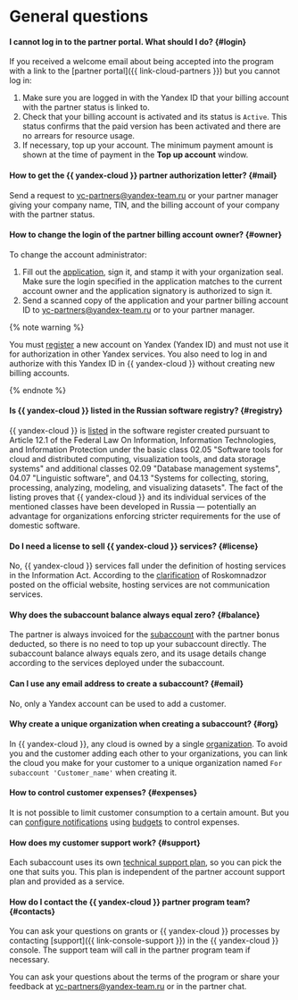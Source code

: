 
# General questions

#### I cannot log in to the partner portal. What should I do? {#login}

If you received a welcome email about being accepted into the program with a link to the [partner portal]({{ link-cloud-partners }}) but you cannot log in:

1. Make sure you are logged in with the Yandex ID that your billing account with the partner status is linked to.
1. Check that your billing account is activated and its status is `Active`.
    This status confirms that the paid version has been activated and there are no arrears for resource usage.
1. If necessary, top up your account. The minimum payment amount is shown at the time of payment in the **Top up account** window.

#### How to get the {{ yandex-cloud }} partner authorization letter? {#mail}

Send a request to [yc-partners@yandex-team.ru](mailto:yc-partners@yandex-team.ru) or your partner manager giving your company name, TIN, and the billing account of your company with the partner status.

#### How to change the login of the partner billing account owner? {#owner}

To change the account administrator:

1. Fill out the [application](https://disk.yandex.ru/i/vYSMw7adOHSHUA), sign it, and stamp it with your organization seal. Make sure the login specified in the application matches to the current account owner and the application signatory is authorized to sign it.
1. Send a scanned copy of the application and your partner billing account ID to [yc-partners@yandex-team.ru](mailto:yc-partners@yandex-team.ru) or to your partner manager.

{% note warning %}

You must [register](https://yandex.ru/support/id/authorization/registration.html) a new account on Yandex (Yandex ID) and must not use it for authorization in other Yandex services. You also need to log in and authorize with this Yandex ID in {{ yandex-cloud }} without creating new billing accounts.

{% endnote %}


#### Is {{ yandex-cloud }} listed in the Russian software registry? {#registry}

{{ yandex-cloud }} is [listed](https://reestr.digital.gov.ru/reestr/310636/?sphrase_id=583415) in the software register created pursuant to Article 12.1 of the Federal Law On Information, Information Technologies, and Information Protection under the basic class 02.05 "Software tools for cloud and distributed computing, visualization tools, and data storage systems" and additional classes 02.09 "Database management systems", 04.07 "Linguistic software", and 04.13 "Systems for collecting, storing, processing, analyzing, modeling, and visualizing datasets". The fact of the listing proves that {{ yandex-cloud }} and its individual services of the mentioned classes have been developed in Russia — potentially an advantage for organizations enforcing stricter requirements for the use of domestic software.

#### Do I need a license to sell {{ yandex-cloud }} services? {#license}

No, {{ yandex-cloud }} services fall under the definition of hosting services in the Information Act. According to the [clarification](https://rkn.gov.ru/it/control/p852/) of Roskomnadzor posted on the official website, hosting services are not communication services.


#### Why does the subaccount balance always equal zero? {#balance}

The partner is always invoiced for the [subaccount](../../partner/terms.md#sub-account) with the partner bonus deducted, so there is no need to top up your subaccount directly. The subaccount balance always equals zero, and its usage details change according to the services deployed under the subaccount.

#### Can I use any email address to create a subaccount? {#email}

No, only a Yandex account can be used to add a customer.

#### Why create a unique organization when creating a subaccount? {#org}

In {{ yandex-cloud }}, any cloud is owned by a single [organization](../../organization/quickstart.md). To avoid you and the customer adding each other to your organizations, you can link the cloud you make for your customer to a unique organization named `For subaccount 'Customer_name'` when creating it.

#### How to control customer expenses? {#expenses}

It is not possible to limit customer consumption to a certain amount. But you can [configure notifications](../../billing/operations/budgets.md) using [budgets](../../billing/concepts/budget.md) to control expenses.

#### How does my customer support work? {#support}

Each subaccount uses its own [technical support plan](../../support/pricing.md), so you can pick the one that suits you. This plan is independent of the partner account support plan and provided as a service.

#### How do I contact the {{ yandex-cloud }} partner program team? {#contacts}

You can ask your questions on grants or {{ yandex-cloud }} processes by contacting [support]({{ link-console-support }}) in the {{ yandex-cloud }} console. The support team will call in the partner program team if necessary.

You can ask your questions about the terms of the program or share your feedback at [yc-partners@yandex-team.ru](mailto:yc-partners@yandex-team.ru) or in the partner chat.
